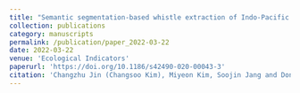 ```yaml
---
title: "Semantic segmentation-based whistle extraction of Indo-Pacific Bottlenose Dolphin residing at the coast of Jeju Island"
collection: publications
category: manuscripts
permalink: /publication/paper_2022-03-22
date: 2022-03-22
venue: 'Ecological Indicators'
paperurl: 'https://doi.org/10.1186/s42490-020-00043-3'
citation: 'Changzhu Jin (Changsoo Kim), Miyeon Kim, Soojin Jang and Dong-Guk Paeng, 2022, "Semantic segmentation-based whistle extraction of Indo-Pacific Bottlenose Dolphin residing at the coast of Jeju island", <i>Ecological Indicators</i>. 137 (108792).'
---
```


